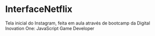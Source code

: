 # InterfaceNetflix
Tela inicial do Instagram, feita em aula através de bootcamp da Digital Inovation One: JavaScript Game Developer
